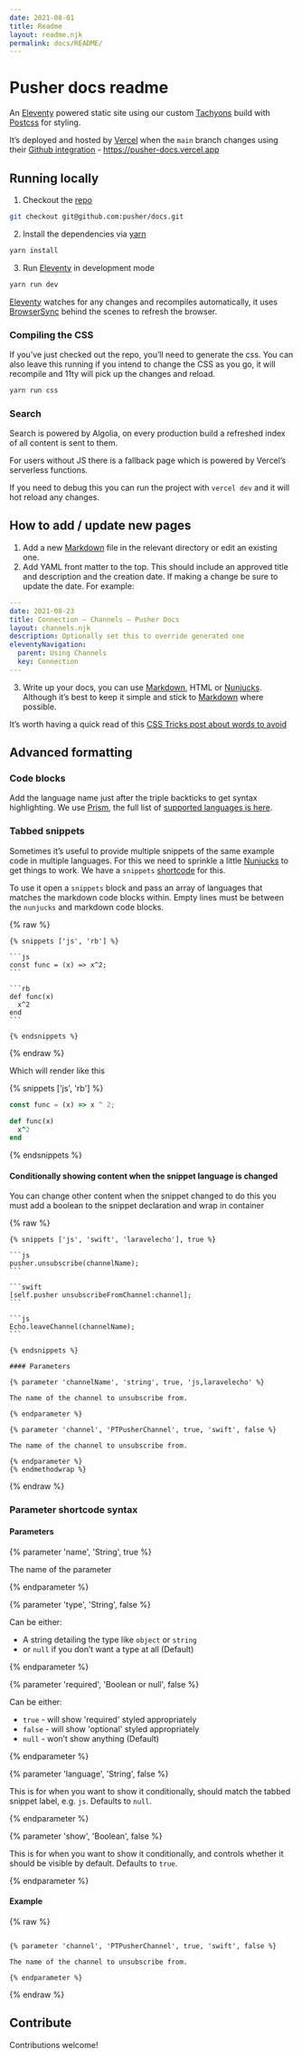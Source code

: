 ```yaml
---
date: 2021-08-01
title: Readme
layout: readme.njk
permalink: docs/README/
---
```


# Pusher docs readme

An [Eleventy] powered static site using our custom [Tachyons] build with [Postcss] for styling.

It’s deployed and hosted by [Vercel] when the `main` branch changes using their [Github integration] - https://pusher-docs.vercel.app

## Running locally

1. Checkout the [repo](https://github.com:pusher/docs)

```bash
git checkout git@github.com:pusher/docs.git
```

2. Install the dependencies via [yarn]

```bash
yarn install
```

3. Run [Eleventy] in development mode

```bash
yarn run dev
```

[Eleventy] watches for any changes and recompiles automatically, it uses [BrowserSync] behind the scenes to refresh the browser.

### Compiling the CSS

If you’ve just checked out the repo, you’ll need to generate the css. You can also leave this running if you intend to change the CSS as you go, it will recompile and 11ty will pick up the changes and reload.

```bash
yarn run css
```

### Search

Search is powered by Algolia, on every production build a refreshed index of all content is sent to them.

For users without JS there is a fallback page which is powered by Vercel’s serverless functions.

If you need to debug this you can run the project with `vercel dev` and it will hot reload any changes.

## How to add / update new pages

1. Add a new [Markdown] file in the relevant directory or edit an existing one.
2. Add YAML front matter to the top. This should include an approved title and description and the creation date. If making a change be sure to update the date.
   For example:

```yml
---
date: 2021-08-23
title: Connection — Channels — Pusher Docs
layout: channels.njk
description: Optionally set this to override generated one
eleventyNavigation:
  parent: Using Channels
  key: Connection
---
```

3. Write up your docs, you can use [Markdown], HTML or [Nunjucks]. Although it’s best to keep it simple and stick to [Markdown] where possible.

It’s worth having a quick read of this [CSS Tricks post about words to avoid](https://css-tricks.com/words-avoid-educational-writing/)

## Advanced formatting

### Code blocks

Add the language name just after the triple backticks to get syntax highlighting. We use [Prism], the full list of [supported languages is here](https://prismjs.com/#supported-languages).

### Tabbed snippets

Sometimes it’s useful to provide multiple snippets of the same example code in multiple languages. For this we need to sprinkle a little [Nunjucks] to get things to work. We have a `snippets` [shortcode](https://github.com/pusher/docs/blob/72f74955f1c28f2149242ef60c5b9ebf660ab4b2/.eleventy.js#L83-L110) for this.

To use it open a `snippets` block and pass an array of languages that matches the markdown code blocks within. Empty lines must be between the `nunjucks` and markdown code blocks.

{% raw %}

````jinja2
{% snippets ['js', 'rb'] %}

```js
const func = (x) => x^2;
```

```rb
def func(x)
  x^2
end
```

{% endsnippets %}
````

{% endraw %}

Which will render like this

{% snippets ['js', 'rb'] %}

```js
const func = (x) => x ^ 2;
```

```rb
def func(x)
  x^2
end
```

{% endsnippets %}

#### Conditionally showing content when the snippet language is changed

You can change other content when the snippet changed to do this you must add a boolean to the snippet declaration and wrap in container

{% raw %}

````jinja2
{% snippets ['js', 'swift', 'laravelecho'], true %}

```js
pusher.unsubscribe(channelName);
```

```swift
[self.pusher unsubscribeFromChannel:channel];
```

```js
Echo.leaveChannel(channelName);
```

{% endsnippets %}

#### Parameters

{% parameter 'channelName', 'string', true, 'js,laravelecho' %}

The name of the channel to unsubscribe from.

{% endparameter %}

{% parameter 'channel', 'PTPusherChannel', true, 'swift', false %}

The name of the channel to unsubscribe from.

{% endparameter %}
{% endmethodwrap %}
````

{% endraw %}

### Parameter shortcode syntax

#### Parameters

{% parameter 'name', 'String', true %}

The name of the parameter

{% endparameter %}

{% parameter 'type', 'String', false %}

Can be either:

- A string detailing the type like `object` or `string`
- or `null` if you don’t want a type at all (Default)

{% endparameter %}

{% parameter 'required', 'Boolean or null', false %}

Can be either:

- `true` - will show 'required' styled appropriately
- `false` - will show 'optional' styled appropriately
- `null` - won’t show anything (Default)

{% endparameter %}

{% parameter 'language', 'String', false %}

This is for when you want to show it conditionally, should match the tabbed snippet label, e.g. `js`.
Defaults to `null`.

{% endparameter %}

{% parameter 'show', 'Boolean', false %}

This is for when you want to show it conditionally, and controls whether it should be visible by default.
Defaults to `true`.

{% endparameter %}

#### Example

{% raw %}

```jinja2

{% parameter 'channel', 'PTPusherChannel', true, 'swift', false %}

The name of the channel to unsubscribe from.

{% endparameter %}

```

{% endraw %}

## Contribute

Contributions welcome!

[eleventy]: https://www.11ty.io
[tachyons]: http://tachyons.io/
[postcss]: https://postcss.org
[vercel]: https://vercel.co/
[github integration]: https://vercel.com/docs/git-integrations
[markdown]: https://www.markdownguide.org/
[yarn]: https://yarnpkg.com/
[browsersync]: https://www.browsersync.io/
[prism]: https://prismjs.com/
[nunjucks]: https://mozilla.github.io/nunjucks/
